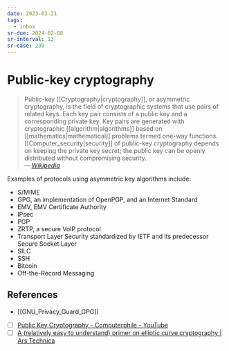 ```yaml
---
date: 2023-03-21
tags:
  - inbox
sr-due: 2024-02-08
sr-interval: 13
sr-ease: 239
---
```


# Public-key cryptography

> Public-key [[Cryptography|cryptography]], or asymmetric cryptography, is the
> field of cryptographic systems that use pairs of related keys. Each key pair
> consists of a public key and a corresponding private key. Key pairs are
> generated with cryptographic [[algorithm|algorithms]] based on
> [[mathematics|mathematical]] problems termed one-way functions.
> [[Computer_security|security]] of public-key cryptography depends on keeping
> the private key secret; the public key can be openly distributed without
> compromising security.\
> — <cite>[Wikipedia](https://en.wikipedia.org/wiki/Public-key_cryptography)</cite>

Examples of protocols using asymmetric key algorithms include:

- S/MIME
- GPG, an implementation of OpenPGP, and an Internet Standard
- EMV, EMV Certificate Authority
- IPsec
- PGP
- ZRTP, a secure VoIP protocol
- Transport Layer Security standardized by IETF and its predecessor Secure
  Socket Layer
- SILC
- SSH
- Bitcoin
- Off-the-Record Messaging

## References

- [[GNU_Privacy_Guard_GPG]]
- [ ] [Public Key Cryptography - Computerphile - YouTube](https://www.youtube.com/watch?v=GSIDS_lvRv4)
- [ ] [A (relatively easy to understand) primer on elliptic curve cryptography | Ars Technica](https://arstechnica.com/information-technology/2013/10/a-relatively-easy-to-understand-primer-on-elliptic-curve-cryptography/)
